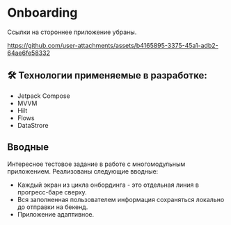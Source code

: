 # Onboarding

Ссылки на стороннее приложение убраны.

https://github.com/user-attachments/assets/b4165895-3375-45a1-adb2-64ae6fe58332

## 🛠 Технологии применяемые в разработке:
- Jetpack Compose
- MVVM
- Hilt
- Flows
- DataStrore
  
## Вводные
Интересное тестовое задание в работе с многомодульным приложением.
Реализованы следующие вводные:
* Каждый экран из цикла онбординга - это отдельная линия в прогресс-баре сверху.
* Вся заполненная пользователем информация сохраняться локально до отправки на бекенд.
* Приложение адаптивное.
